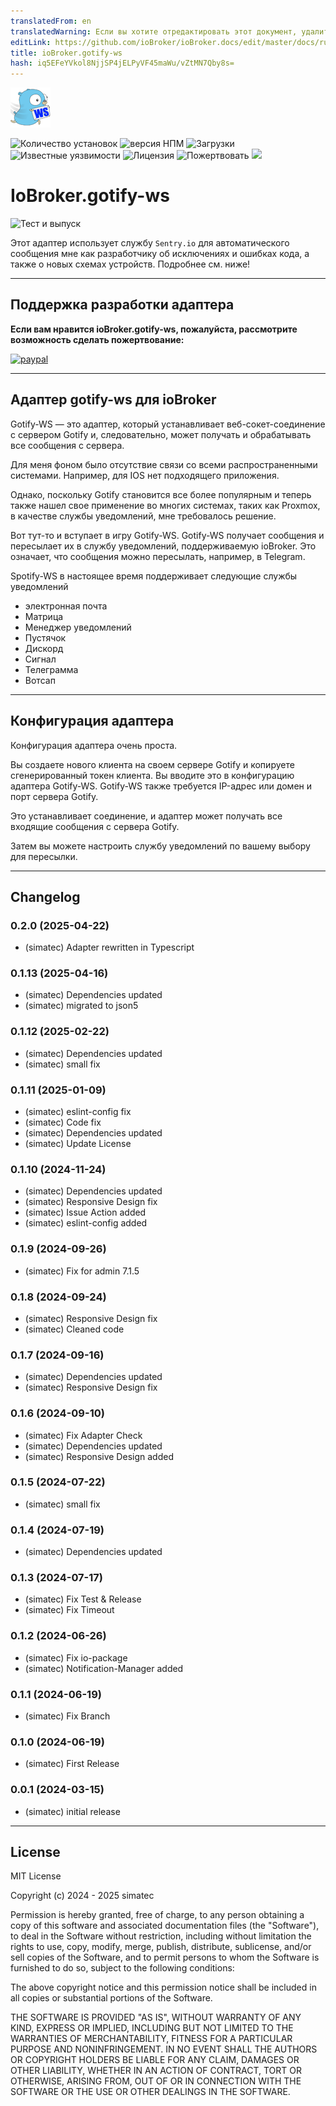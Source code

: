 ```yaml
---
translatedFrom: en
translatedWarning: Если вы хотите отредактировать этот документ, удалите поле «translationFrom», в противном случае этот документ будет снова автоматически переведен
editLink: https://github.com/ioBroker/ioBroker.docs/edit/master/docs/ru/adapterref/iobroker.gotify-ws/README.md
title: ioBroker.gotify-ws
hash: iq5EFeYVkol8NjjSP4jELPyVF45maWu/vZtMN7Qby8s=
---
```

![Логотип](../../../en/adapterref/iobroker.gotify-ws/admin/gotify-ws.png)

![Количество установок](http://iobroker.live/badges/gotify-ws-stable.svg)
![версия НПМ](http://img.shields.io/npm/v/iobroker.gotify-ws.svg)
![Загрузки](https://img.shields.io/npm/dm/iobroker.gotify-ws.svg)
![Известные уязвимости](https://snyk.io/test/github/simatec/ioBroker.gotify-ws/badge.svg)
![Лицензия](https://img.shields.io/github/license/simatec/ioBroker.gotify-ws?style=flat)
![Пожертвовать](https://img.shields.io/badge/paypal-donate%20|%20spenden-blue.svg)
![](https://img.shields.io/static/v1?label=Sponsor&message=%E2%9D%A4&logo=GitHub&color=%23fe8e86)

# IoBroker.gotify-ws
![Тест и выпуск](https://github.com/simatec/ioBroker.gotify-ws/workflows/Test%20and%20Release/badge.svg)

Этот адаптер использует службу `Sentry.io` для автоматического сообщения мне как разработчику об исключениях и ошибках кода, а также о новых схемах устройств. Подробнее см. ниже!

---

## Поддержка разработки адаптера
**Если вам нравится ioBroker.gotify-ws, пожалуйста, рассмотрите возможность сделать пожертвование:**

[![paypal](https://www.paypalobjects.com/en_US/DK/i/btn/btn_donateCC_LG.gif)](https://paypal.me/mk1676)

---

## Адаптер gotify-ws для ioBroker
Gotify-WS — это адаптер, который устанавливает веб-сокет-соединение с сервером Gotify и, следовательно, может получать и обрабатывать все сообщения с сервера.

Для меня фоном было отсутствие связи со всеми распространенными системами.
Например, для IOS нет подходящего приложения.

Однако, поскольку Gotify становится все более популярным и теперь также нашел свое применение во многих системах, таких как Proxmox, в качестве службы уведомлений, мне требовалось решение.

Вот тут-то и вступает в игру Gotify-WS.
Gotify-WS получает сообщения и пересылает их в службу уведомлений, поддерживаемую ioBroker. Это означает, что сообщения можно пересылать, например, в Telegram.

Spotify-WS в настоящее время поддерживает следующие службы уведомлений

* электронная почта
* Матрица
* Менеджер уведомлений
* Пустячок
* Дискорд
* Сигнал
* Телеграмма
* Вотсап

---

## Конфигурация адаптера
Конфигурация адаптера очень проста.

Вы создаете нового клиента на своем сервере Gotify и копируете сгенерированный токен клиента.
Вы вводите это в конфигурацию адаптера Gotify-WS.
Gotify-WS также требуется IP-адрес или домен и порт сервера Gotify.

Это устанавливает соединение, и адаптер может получать все входящие сообщения с сервера Gotify.

Затем вы можете настроить службу уведомлений по вашему выбору для пересылки.

---

## Changelog

<!-- ### **WORK IN PROGRESS** -->
### 0.2.0 (2025-04-22)
* (simatec) Adapter rewritten in Typescript

### 0.1.13 (2025-04-16)
* (simatec) Dependencies updated
* (simatec) migrated to json5

### 0.1.12 (2025-02-22)
* (simatec) Dependencies updated
* (simatec) small fix

### 0.1.11 (2025-01-09)
* (simatec) eslint-config fix
* (simatec) Code fix
* (simatec) Dependencies updated
* (simatec) Update License

### 0.1.10 (2024-11-24)
* (simatec) Dependencies updated
* (simatec) Responsive Design fix
* (simatec) Issue Action added
* (simatec) eslint-config added

### 0.1.9 (2024-09-26)
* (simatec) Fix for admin 7.1.5

### 0.1.8 (2024-09-24)
* (simatec) Responsive Design fix
* (simatec) Cleaned code

### 0.1.7 (2024-09-16)
* (simatec) Dependencies updated
* (simatec) Responsive Design fix

### 0.1.6 (2024-09-10)
* (simatec) Fix Adapter Check
* (simatec) Dependencies updated
* (simatec) Responsive Design added

### 0.1.5 (2024-07-22)
* (simatec) small fix

### 0.1.4 (2024-07-19)
* (simatec) Dependencies updated

### 0.1.3 (2024-07-17)
* (simatec) Fix Test & Release
* (simatec) Fix Timeout

### 0.1.2 (2024-06-26)
* (simatec) Fix io-package
* (simatec) Notification-Manager added

### 0.1.1 (2024-06-19)
* (simatec) Fix Branch

### 0.1.0 (2024-06-19)
* (simatec) First Release

### 0.0.1 (2024-03-15)
* (simatec) initial release

---

## License

MIT License

Copyright (c) 2024 - 2025 simatec

Permission is hereby granted, free of charge, to any person obtaining a copy
of this software and associated documentation files (the "Software"), to deal
in the Software without restriction, including without limitation the rights
to use, copy, modify, merge, publish, distribute, sublicense, and/or sell
copies of the Software, and to permit persons to whom the Software is
furnished to do so, subject to the following conditions:

The above copyright notice and this permission notice shall be included in all
copies or substantial portions of the Software.

THE SOFTWARE IS PROVIDED "AS IS", WITHOUT WARRANTY OF ANY KIND, EXPRESS OR
IMPLIED, INCLUDING BUT NOT LIMITED TO THE WARRANTIES OF MERCHANTABILITY,
FITNESS FOR A PARTICULAR PURPOSE AND NONINFRINGEMENT. IN NO EVENT SHALL THE
AUTHORS OR COPYRIGHT HOLDERS BE LIABLE FOR ANY CLAIM, DAMAGES OR OTHER
LIABILITY, WHETHER IN AN ACTION OF CONTRACT, TORT OR OTHERWISE, ARISING FROM,
OUT OF OR IN CONNECTION WITH THE SOFTWARE OR THE USE OR OTHER DEALINGS IN THE
SOFTWARE.